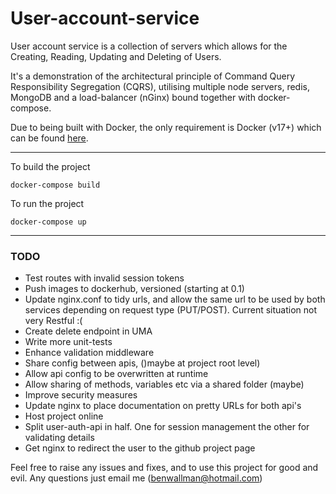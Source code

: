 # User-account-service #

User account service is a collection of servers which allows for the Creating, Reading, Updating and Deleting of Users.

It's a demonstration of the architectural principle of Command Query Responsibility Segregation (CQRS), utilising multiple node servers, redis, MongoDB and a load-balancer (nGinx) bound together with docker-compose.

Due to being built with Docker, the only requirement is Docker (v17+) which can be found [here](https://www.docker.com/get-docker).


----------

To build the project

```
docker-compose build
```

To run the project

```
docker-compose up
```


----------


### TODO
 - Test routes with invalid session tokens
 - Push images to dockerhub, versioned (starting at 0.1)
 - Update nginx.conf to tidy urls, and allow the same url to be used by both services depending on request type (PUT/POST). Current situation not very Restful :(
 - Create delete endpoint in UMA
 - Write more unit-tests
 - Enhance validation middleware
 - Share config between apis, ()maybe at project root level)
 - Allow api config to be overwritten at runtime
 - Allow sharing of methods, variables etc via a shared folder (maybe)
 - Improve security measures
 - Update nginx to place documentation on pretty URLs for both api's 
 - Host project online
 - Split user-auth-api in half. One for session management the other for validating details
 - Get nginx to redirect the user to the github project page


Feel free to raise any issues and fixes, and to use this project for good and evil. Any questions just email me (benwallman@hotmail.com)
